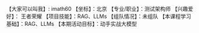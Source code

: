 【大家可以叫我】: imath60
【坐标】：北京
【专业/职业】：测试架构师
【兴趣爱好】： 王者荣耀
【项目技能】：RAG、LLMs
【组队情况】：未组队
【本课程学习基础】：RAG、LLMs
【本期活动目标】：动手实战大模型
